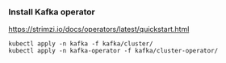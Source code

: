 ### Install Kafka operator
https://strimzi.io/docs/operators/latest/quickstart.html
```
kubectl apply -n kafka -f kafka/cluster/ 
kubectl apply -n kafka-operator -f kafka/cluster-operator/
```
